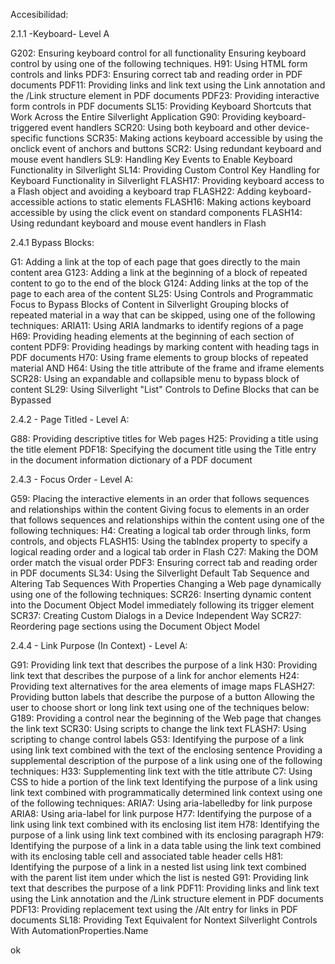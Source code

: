Accesibilidad:

2.1.1 -Keyboard- Level A

G202: Ensuring keyboard control for all functionality 
Ensuring keyboard control by using one of the following techniques.
H91: Using HTML form controls and links
PDF3: Ensuring correct tab and reading order in PDF documents
PDF11: Providing links and link text using the Link annotation and the /Link structure element in PDF documents
PDF23: Providing interactive form controls in PDF documents
SL15: Providing Keyboard Shortcuts that Work Across the Entire Silverlight Application
G90: Providing keyboard-triggered event handlers
SCR20: Using both keyboard and other device-specific functions
SCR35: Making actions keyboard accessible by using the onclick event of anchors and buttons
SCR2: Using redundant keyboard and mouse event handlers
SL9: Handling Key Events to Enable Keyboard Functionality in Silverlight
SL14: Providing Custom Control Key Handling for Keyboard Functionality in Silverlight
FLASH17: Providing keyboard access to a Flash object and avoiding a keyboard trap
FLASH22: Adding keyboard-accessible actions to static elements
FLASH16: Making actions keyboard accessible by using the click event on standard components
FLASH14: Using redundant keyboard and mouse event handlers in Flash

2.4.1 Bypass Blocks:

G1: Adding a link at the top of each page that goes directly to the main content area
G123: Adding a link at the beginning of a block of repeated content to go to the end of the block
G124: Adding links at the top of the page to each area of the content
SL25: Using Controls and Programmatic Focus to Bypass Blocks of Content in Silverlight
Grouping blocks of repeated material in a way that can be skipped, using one of the following techniques:
ARIA11: Using ARIA landmarks to identify regions of a page
H69: Providing heading elements at the beginning of each section of content
PDF9: Providing headings by marking content with heading tags in PDF documents
H70: Using frame elements to group blocks of repeated material AND H64: Using the title attribute of the frame and iframe elements
SCR28: Using an expandable and collapsible menu to bypass block of content
SL29: Using Silverlight "List" Controls to Define Blocks that can be Bypassed

2.4.2 - Page Titled - Level A:

G88: Providing descriptive titles for Web pages
H25: Providing a title using the title element
PDF18: Specifying the document title using the Title entry in the document information dictionary of a PDF document

2.4.3 - Focus Order - Level A:

G59: Placing the interactive elements in an order that follows sequences and relationships within the content
Giving focus to elements in an order that follows sequences and relationships within the content using one of the following techniques:
H4: Creating a logical tab order through links, form controls, and objects
FLASH15: Using the tabIndex property to specify a logical reading order and a logical tab order in Flash
C27: Making the DOM order match the visual order
PDF3: Ensuring correct tab and reading order in PDF documents
SL34: Using the Silverlight Default Tab Sequence and Altering Tab Sequences With Properties
Changing a Web page dynamically using one of the following techniques:
SCR26: Inserting dynamic content into the Document Object Model immediately following its trigger element
SCR37: Creating Custom Dialogs in a Device Independent Way
SCR27: Reordering page sections using the Document Object Model

2.4.4 - Link Purpose (In Context) - Level A:

G91: Providing link text that describes the purpose of a link
H30: Providing link text that describes the purpose of a link for anchor elements
H24: Providing text alternatives for the area elements of image maps
FLASH27: Providing button labels that describe the purpose of a button
Allowing the user to choose short or long link text using one of the techniques below:
G189: Providing a control near the beginning of the Web page that changes the link text
SCR30: Using scripts to change the link text
FLASH7: Using scripting to change control labels
G53: Identifying the purpose of a link using link text combined with the text of the enclosing sentence
Providing a supplemental description of the purpose of a link using one of the following techniques:
H33: Supplementing link text with the title attribute
C7: Using CSS to hide a portion of the link text
Identifying the purpose of a link using link text combined with programmatically determined link context using one of the following techniques:
ARIA7: Using aria-labelledby for link purpose
ARIA8: Using aria-label for link purpose
H77: Identifying the purpose of a link using link text combined with its enclosing list item
H78: Identifying the purpose of a link using link text combined with its enclosing paragraph
H79: Identifying the purpose of a link in a data table using the link text combined with its enclosing table cell and associated table header cells
H81: Identifying the purpose of a link in a nested list using link text combined with the parent list item under which the list is nested
G91: Providing link text that describes the purpose of a link
PDF11: Providing links and link text using the Link annotation and the /Link structure element in PDF documents
PDF13: Providing replacement text using the /Alt entry for links in PDF documents
SL18: Providing Text Equivalent for Nontext Silverlight Controls With AutomationProperties.Name

ok
